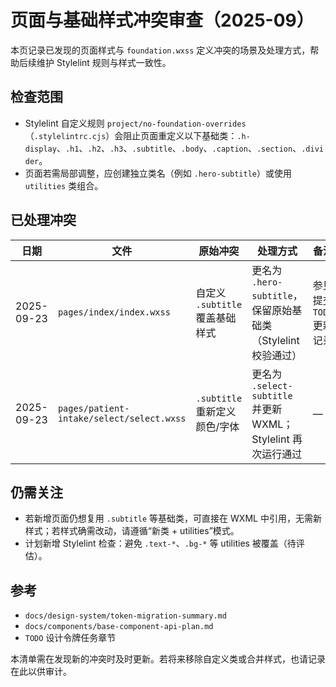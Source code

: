 # 页面与基础样式冲突审查（2025-09）

本页记录已发现的页面样式与 `foundation.wxss` 定义冲突的场景及处理方式，帮助后续维护 Stylelint 规则与样式一致性。

## 检查范围

- Stylelint 自定义规则 `project/no-foundation-overrides`（`.stylelintrc.cjs`）会阻止页面重定义以下基础类：`.h-display`、`.h1`、`.h2`、`.h3`、`.subtitle`、`.body`、`.caption`、`.section`、`.divider`。
- 页面若需局部调整，应创建独立类名（例如 `.hero-subtitle`）或使用 `utilities` 类组合。

## 已处理冲突

| 日期       | 文件                                      | 原始冲突                        | 处理方式                                                      | 备注                     |
| ---------- | ----------------------------------------- | ------------------------------- | ------------------------------------------------------------- | ------------------------ |
| 2025-09-23 | `pages/index/index.wxss`                  | 自定义 `.subtitle` 覆盖基础样式 | 更名为 `.hero-subtitle`，保留原始基础类（Stylelint 校验通过） | 参见提交 `TODO` 更新记录 |
| 2025-09-23 | `pages/patient-intake/select/select.wxss` | `.subtitle` 重新定义颜色/字体   | 更名为 `.select-subtitle` 并更新 WXML；Stylelint 再次运行通过 | —                        |

## 仍需关注

- 若新增页面仍想复用 `.subtitle` 等基础类，可直接在 WXML 中引用，无需新样式；若样式确需改动，请遵循“新类 + utilities”模式。
- 计划新增 Stylelint 检查：避免 `.text-*`、`.bg-*` 等 utilities 被覆盖（待评估）。

## 参考

- `docs/design-system/token-migration-summary.md`
- `docs/components/base-component-api-plan.md`
- `TODO` 设计令牌任务章节

本清单需在发现新的冲突时及时更新。若将来移除自定义类或合并样式，也请记录在此以供审计。
